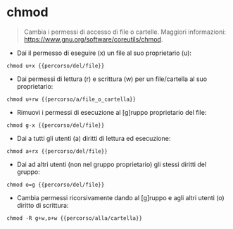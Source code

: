 # chmod

> Cambia i permessi di accesso di file o cartelle.
> Maggiori informazioni: <https://www.gnu.org/software/coreutils/chmod>.

- Dai il permesso di eseguire (x) un file al suo proprietario (u):

`chmod u+x {{percorso/del/file}}`

- Dai permessi di lettura (r) e scrittura (w) per un file/cartella al suo proprietario:

`chmod u+rw {{percorso/a/file_o_cartella}}`

- Rimuovi i permessi di esecuzione al [g]ruppo proprietario del file:

`chmod g-x {{percorso/del/file}}`

- Dai a tutti gli utenti (a) diritti di lettura ed esecuzione:

`chmod a+rx {{percorso/del/file}}`

- Dai ad altri utenti (non nel gruppo proprietario) gli stessi diritti del gruppo:

`chmod o=g {{percorso/del/file}}`

- Cambia permessi ricorsivamente dando al [g]ruppo e agli altri utenti (o) diritto di scrittura:

`chmod -R g+w,o+w {{percorso/alla/cartella}}`
